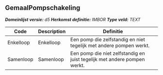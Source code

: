 ﻿## GemaalPompschakeling

*__Domeinlijst versie:__ d5*
*__Herkomst definitie:__ IMBOR*
*__Type veld:__ TEXT*

|__Code__ |__Description__ |__Definitie__	|
|	---	|	---	|   ---	| 
| Enkelloop | Enkelloop | Een pomp die zelfstandig en niet tegelijk met andere pompen werkt. |
| Samenloop | Samenloop | Een pomp die niet zelfstandig en juist tegelijk met andere pompen werkt. |

